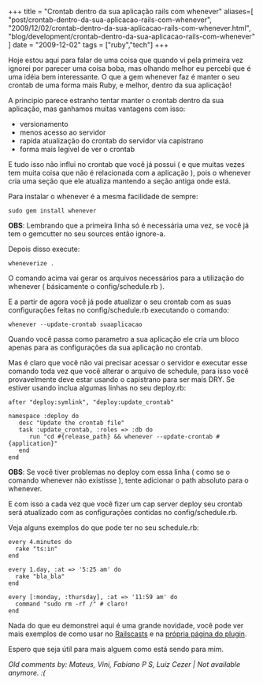 +++
title = "Crontab dentro da sua aplicação rails com whenever"
aliases=[
  "post/crontab-dentro-da-sua-aplicacao-rails-com-whenever",
  "2009/12/02/crontab-dentro-da-sua-aplicacao-rails-com-whenever.html",
  "blog/development/crontab-dentro-da-sua-aplicacao-rails-com-whenever"
]
date = "2009-12-02"
tags = ["ruby","tech"]
+++

Hoje estou aqui para falar de uma coisa que quando vi pela primeira vez
ignorei por parecer uma coisa boba, mas olhando melhor eu percebi que é
uma idéia bem interessante. O que a gem whenever faz é manter o seu
crontab de uma forma mais Ruby, e melhor, dentro da sua aplicação!

A principio parece estranho tentar manter o crontab dentro da sua
aplicação, mas ganhamos muitas vantagens com isso:

* versionamento
* menos acesso ao servidor
* rapida atualização do crontab do servidor via capistrano
* forma mais legível de ver o crontab

E tudo isso não influi no crontab que você já possui ( e que muitas
vezes tem muita coisa que não é relacionada com a aplicação ), pois o
whenever cria uma seção que ele atualiza mantendo a seção antiga onde
está.

Para instalar o whenever é a mesma facilidade de sempre:

    sudo gem install whenever

**OBS**: Lembrando que a primeira linha só é necessária uma vez, se
  você já tem o gemcutter no seu sources então ignore-a.

Depois disso execute:

    wheneverize .

O comando acima vai gerar os arquivos necessários para a utilização do
whenever ( básicamente o config/schedule.rb ).

E a partir de agora você já pode atualizar o seu crontab com as suas
configurações feitas no config/schedule.rb executando o comando:

    whenever --update-crontab suaaplicacao

Quando você passa como parametro a sua aplicação ele cria um bloco
apenas para as configurações da sua aplicação no crontab.

Mas é claro que você não vai precisar acessar o servidor e executar
esse comando toda vez que você alterar o arquivo de schedule, para
isso você provavelmente deve estar usando o capistrano para ser mais
DRY. Se estiver usando inclua algumas linhas no seu deploy.rb:

    after "deploy:symlink", "deploy:update_crontab"

    namespace :deploy do
       desc "Update the crontab file"
       task :update_crontab, :roles => :db do
          run "cd #{release_path} && whenever --update-crontab #{application}"
       end
    end


**OBS**: Se você tiver problemas no deploy com essa linha ( como se o
comando whenever não existisse ), tente adicionar o path absoluto
para o whenever.

E com isso a cada vez que você fizer um cap server deploy seu crontab
será atualizado com as configurações contidas no config/schedule.rb.

Veja alguns exemplos do que pode ter no seu schedule.rb:

    every 4.minutes do
      rake "ts:in"
    end

    every 1.day, :at => '5:25 am' do
      rake "bla_bla"
    end

    every [:monday, :thursday], :at => '11:59 am' do
      command "sudo rm -rf /" # claro!
    end

Nada do que eu demonstrei aqui é uma grande novidade, você pode ver mais
exemplos de como usar no [Railscasts] e na [própria página do plugin].

Espero que seja útil para mais alguem como está sendo para mim.

  [Railscasts]: http://www.railscasts.com
  [própria página do plugin]: http://github.com/javan/whenever


_Old comments by: Mateus, Vini, Fabiano P S, Luiz Cezer | Not available anymore. :(_
